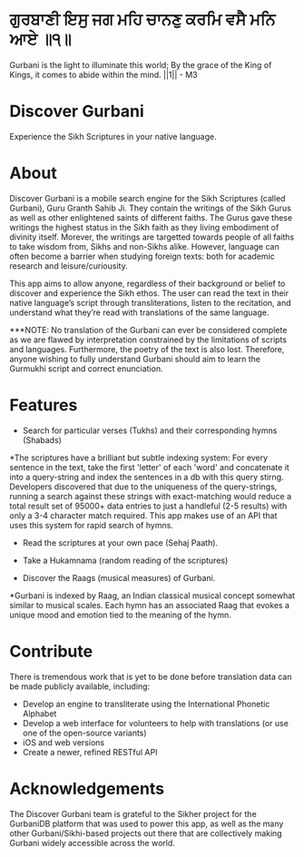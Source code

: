 # ਗੁਰਬਾਣੀ ਇਸੁ ਜਗ ਮਹਿ ਚਾਨਣੁ ਕਰਮਿ ਵਸੈ ਮਨਿ ਆਏ ॥੧॥

Gurbani is the light to illuminate this world; By the grace of the King of Kings, it comes to abide within the mind. ||1|| - M3

Discover Gurbani
================

Experience the Sikh Scriptures in your native language.

About
=====

Discover Gurbani is a mobile search engine for the Sikh Scriptures (called Gurbani), Guru Granth Sahib Ji. They contain the writings of the Sikh Gurus as well as other enlightened saints of different faiths. The Gurus gave these writings the highest status in the Sikh faith as they living embodiment of divinity itself. Morever, the writings are targetted towards people of all faiths to take wisdom from, Sikhs and non-Sikhs alike. However, language can often become a barrier when studying foreign texts: both for academic research and leisure/curiousity.

This app aims to allow anyone, regardless of their background or belief to discover and experience the Sikh ethos. The user can read the text in their native language’s script through transliterations, listen to the recitation, and understand what they’re read with translations of the same language.

***NOTE: No translation of the Gurbani can ever be considered complete as we are flawed by interpretation constrained by the limitations of scripts and languages. Furthermore, the poetry of the text is also lost. Therefore, anyone wishing to fully understand Gurbani should aim to learn the Gurmukhi script and correct enunciation.


Features
========

- Search for particular verses (Tukhs) and their corresponding hymns (Shabads)

*The scriptures have a brilliant but subtle indexing system: For every sentence in the text, take the first 'letter' of each 'word' and concatenate it into a query-string and index the sentences in a db with this query stirng. Developers discovered that due to the uniqueness of the query-strings, running a search against these strings with exact-matching would reduce a total result set of 95000+ data entries to just a handleful (2-5 results) with only a 3-4 character match required. This app makes use of an API that uses this system for rapid search of hymns.

- Read the scriptures at your own pace (Sehaj Paath).

- Take a Hukamnama (random reading of the scriptures)

- Discover the Raags (musical measures) of Gurbani.

*Gurbani is indexed by Raag, an Indian classical musical concept somewhat similar to musical scales. Each hymn has an associated Raag that evokes a unique mood and emotion tied to the meaning of the hymn.

Contribute
==========

There is tremendous work that is yet to be done before translation data can be made publicly available, including:
- Develop an engine to transliterate using the International Phonetic Alphabet
- Develop a web interface for volunteers to help with translations (or use one of the open-source variants)
- iOS and web versions
- Create a newer, refined RESTful API

Acknowledgements
================

The Discover Gurbani team is grateful to the Sikher project for the GurbaniDB platform that was used to power this app, as well as the many other Gurbani/Sikhi-based projects out there that are collectively making Gurbani widely accessible across the world.
